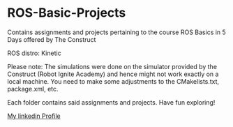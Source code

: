 # ROS-Basic-Projects
Contains assignments and projects pertaining to the course ROS Basics in 5 Days offered by The Construct

ROS distro: Kinetic

Please note: The simulations were done on the simulator provided by the Construct (Robot Ignite Academy) and hence might not work exactly on a local machine. 
You need to make some adjustments to the CMakelists.txt, package.xml, etc. 

Each folder contains said assignments and projects. Have fun exploring!

[My linkedin Profile](https://www.linkedin.com/in/surya-popuri)
